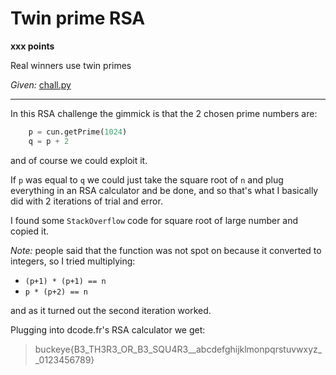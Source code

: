 # Twin prime RSA

**xxx points**

Real winners use twin primes

*Given:* [chall.py](https://github.com/LeonGurin/BuckeyeCTF-2022/blob/main/Twin%20prime%20RSA/chall.py)

___

In this RSA challenge the gimmick is that the 2 chosen prime numbers are:

```python
    p = cun.getPrime(1024)
    q = p + 2
```

and of course we could exploit it.

If `p` was equal to `q` we could just take the square root of `n` and plug everything in an RSA calculator and be done, and so that's what I basically did with 2 iterations of trial and error.

I found some `StackOverflow` code for square root of large number and copied it.

*Note:* people said that the function was not spot on because it converted to integers, so I tried multiplying:

* `(p+1) * (p+1) == n`
* `p * (p+2) == n`

and as it turned out the second iteration worked.

Plugging into dcode.fr's RSA calculator we get:

>buckeye{B3_TH3R3_OR_B3_SQU4R3__abcdefghijklmonpqrstuvwxyz__0123456789}
